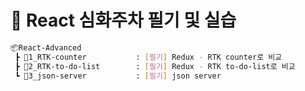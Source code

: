# :hatching_chick: React 심화주차 필기 및 실습
```bash
📦React-Advanced
 ┣ 📂1_RTK-counter           : [필기] Redux - RTK counter로 비교
 ┣ 📂2_RTK-to-do-list        : [필기] Redux - RTK to-do-list로 비교
 ┗ 📂3_json-server           : [필기] json server
```